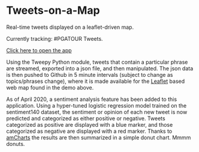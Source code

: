 # Tweets-on-a-Map
Real-time tweets displayed on a leaflet-driven map. 

Currently tracking: #PGATOUR Tweets.

<a href="https://fitzpk.github.io/Tweets-on-a-Map/">Click here to open the app</a>

Using the Tweepy Python module, tweets that contain a particular phrase are streamed, exported into a json file, and then manipulated. The json data is then pushed to Github in 5 minute intervals (subject to change as topics/phrases change), where it is made available for the <a href="https://leafletjs.com/">Leaflet</a> based web map found in the demo above.

As of April 2020, a sentiment analysis feature has been added to this application. Using a hyper-tuned logistic regression model trained on the sentiment140 dataset, the sentiment or opinion of each new tweet is now predicted and categorized as either positive or negative. Tweets categorized as positive are displayed with a blue marker, and those categorized as negative are displayed with a red marker. Thanks to <a href="https://www.amcharts.com/">amCharts</a> the results are then summarized in a simple donut chart. Mmmm donuts.


